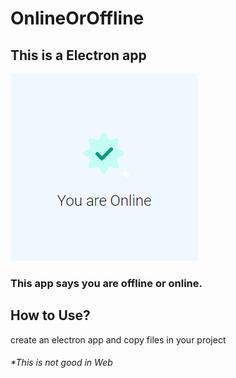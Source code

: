 # OnlineOrOffline
This is a Electron app
----------------------

![Screenshot](image/Screenshot.png)

### This app says you are offline or online.

How to Use?
-----------

create an electron app and copy files in your project

###### *This is not good in Web
